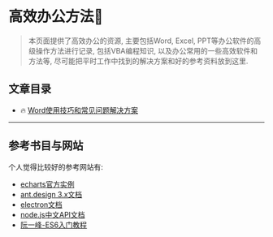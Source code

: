# 高效办公方法🏢

> 本页面提供了高效办公的资源, 主要包括Word, Excel, PPT等办公软件的高级操作方法进行记录, 包括VBA编程知识, 以及办公常用的一些高效软件和方法等, 尽可能把平时工作中找到的解决方案和好的参考资料放到这里.

## 文章目录

- :fire: [Word使用技巧和常见问题解决方案](./word.md)

---

## 参考书目与网站

个人觉得比较好的参考网站有:

- [echarts官方实例](https://www.echartsjs.com/examples/zh/index.html)
- [ant.design 3.x文档](https://3x.ant.design/components/button-cn/)
- [electron文档](https://www.electronjs.org/docs)
- [node.js中文API文档](http://nodejs.cn/api/)
- [阮一峰-ES6入门教程](https://es6.ruanyifeng.com/)

